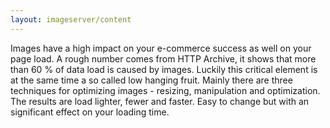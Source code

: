 ```yaml
---
layout: imageserver/content
---
```

Images have a high impact on your e-commerce success as well on your page load. A rough number comes from HTTP Archive, it shows that  more than 60 % of data load is caused by images. Luckily this critical element is at the same time a so called low hanging fruit. Mainly there are three techniques for optimizing images - resizing, manipulation and optimization. The results are load lighter, fewer and faster. Easy to change but with an significant effect on your loading time. 
